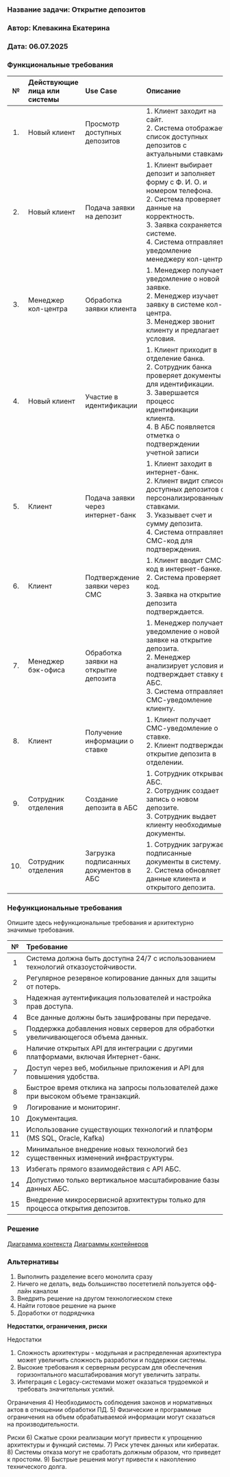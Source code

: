 ### <a name="_b7urdng99y53"></a>**Название задачи:** Открытие депозитов
### <a name="_hjk0fkfyohdk"></a>**Автор:** Клевакина Екатерина
### <a name="_uanumrh8zrui"></a>**Дата:** 06.07.2025
### <a name="_3bfxc9a45514"></a>**Функциональные требования**

| **№** | **Действующие лица или системы**         |**Use Case**|**Описание**|
|:-----:|:-----------------------------------------| :- | :- |
|  1.   | Новый клиент	                            |Просмотр доступных депозитов	|1. Клиент заходит на сайт. <br> 2. Система отображает список доступных депозитов с актуальными ставками.
|  2.   | Новый клиент	                            | Подача заявки на депозит	                        |1. Клиент выбирает депозит и заполняет форму с Ф. И. О. и номером телефона. <br> 2. Система проверяет данные на корректность. <br> 3. Заявка сохраняется в системе. <br> 4. Система отправляет уведомление менеджеру кол-центра.
|  3.   | Менеджер кол-центра                      | 	Обработка заявки клиента                        |	1. Менеджер получает уведомление о новой заявке. <br> 2. Менеджер изучает заявку в системе кол-центра. <br> 3. Менеджер звонит клиенту и предлагает условия.
|  4.   | Новый клиент                             | 	Участие в идентификации                         |	1. Клиент приходит в отделение банка. <br> 2. Сотрудник банка проверяет документы для идентификации. <br> 3. Завершается процесс идентификации клиента.  <br> 4. В АБС появляется отметка о подтверждении учетной записи  
|  5.   | Клиент                                   | 	Подача заявки через интернет-банк               |	1. Клиент заходит в интернет-банк. <br> 2. Клиент видит список доступных депозитов с персонализированными ставками. <br> 3. Указывает счет и сумму депозита. <br> 4. Система отправляет СМС-код для подтверждения.
|  6.   | Клиент                                   | 	Подтверждение заявки через СМС	                 |1. Клиент вводит СМС-код в интернет-банке. <br> 2. Система проверяет код. <br> 3. Заявка на открытие депозита подтверждается.
|  7.   | Менеджер бэк-офиса                       | 	Обработка заявки на открытие депозита	 |1. Менеджер получает уведомление о новой заявке на открытие депозита. <br> 2. Менеджер анализирует условия и подтверждает ставку в АБС. <br> 3. Система отправляет СМС-уведомление клиенту.
|  8.   | Клиент	                                  | Получение информации о ставке	        |1. Клиент получает СМС-уведомление о ставке. <br> 2. Клиент подтверждает открытие депозита в отделении.
|  9.   | Сотрудник отделения	                     | Создание депозита в АБС	              |1. Сотрудник открывает AБС. <br> 2. Сотрудник создает запись о новом депозите. <br> 3. Сотрудник выдает клиенту необходимые документы.
|  10.  | Сотрудник отделения	                     | Загрузка подписанных документов в АБС |	1. Сотрудник загружает подписанные документы в систему. <br> 2. Система обновляет данные клиента и открытого депозита.


### <a name="_u8xz25hbrgql"></a>**Нефункциональные требования**
Опишите здесь нефункциональные требования и архитектурно значимые требования.

| **№** | **Требование**                                                                     |
|:-----:|:-----------------------------------------------------------------------------------|
|   1   | Система должна быть доступна 24/7 с использованием технологий отказоустойчивости.  |
|   2   | Регулярное резервное копирование данных для защиты от потерь.                      |
|   3   | Надежная аутентификация пользователей и настройка прав доступа.                    |
|   4   | Все данные должны быть зашифрованы при передаче.                                   |
|   5   | Поддержка добавления новых серверов для обработки увеличивающегося объема данных.  |
|   6   | Наличие открытых API для интеграции с другими платформами, включая Интернет-банк.  |
|   7   | Доступ через веб, мобильные приложения и API для повышения удобства.               |
|   8   | Быстрое время отклика на запросы пользователей даже при высоком объеме транзакций. |
|   9   | Логирование и мониторинг.                                                          |
|  10   | Документация.                                                                      |
|  11   | Использование существующих технологий и платформ (MS SQL, Oracle, Kafka)           |
|  12   | Минимальное внедрение новых технологий без существенных изменений инфраструктуры.  |                                                                                             |
|  13   | Избегать прямого взаимодействия с API АБС.                                         |                                                                                             |
|  14   | Допустимо только вертикальное масштабирование базы данных АБС.                     |                                                                                             |
|  15   | Внедрение микросервисной архитектуры только для процесса открытия депозитов.       

### <a name="_qmphm5d6rvi3"></a>**Решение**
[Диаграмма контекста](диаграмма_контекста.pluntuml)
[Диаграммы контейнеров](диаграммы_контейнеров.pluntuml)

### <a name="_bjrr7veeh80c"></a>**Альтернативы**
1) Выполнить разделение всего монолита сразу
2) Ничего не делать, ведь большинство посететиелй пользуется офф-лайн каналом 
3) Внедрить решение на другом технологиеском стеке
4) Найти готовое решение на рынке
5) Доработки от подрядчика

**Недостатки, ограничения, риски**

Недостатки
1) Сложность архитектуры - модульная и распределенная архитектура может увеличить сложность разработки и поддержки системы.
2) Высокие требования к серверным ресурсам для обеспечения горизонтального масштабирования могут увеличить затраты.
3) Интеграция с Legacy-системами может оказаться трудоемкой и требовать значительных усилий.

Ограничения
4) Необходимость соблюдения законов и нормативных актов в отношении обработки ПД.
5) Физические и программные ограничения на объем обрабатываемой информации могут сказаться на производительности.

Риски
6) Сжатые сроки реализации могут привести к упрощению архитектуры и функций системы.
7) Риск утечек данных или кибератак.
8) Системы отказа могут не сработать должным образом, что приведет к простоям.
9) Быстрые решения могут привести к накоплению технического долга.

